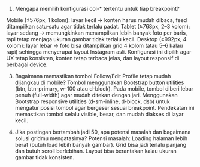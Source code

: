 1. Mengapa memilih konfigurasi col-* tertentu untuk tiap breakpoint?
   
  Mobile (≤576px, 1 kolom): layar kecil → konten harus mudah dibaca, feed ditampilkan satu-satu agar tidak terlalu padat.
Tablet (≥768px, 2–3 kolom): layar sedang → memungkinkan menampilkan lebih banyak foto per baris, tapi tetap menjaga ukuran gambar tidak terlalu kecil.
Desktop (≥992px, 4 kolom): layar lebar → foto bisa ditampilkan grid 4 kolom (atau 5–6 kalau rapi) sehingga menyerupai layout Instagram asli.
Konfigurasi ini dipilih agar UX tetap konsisten, konten tetap terbaca jelas, dan layout responsif di berbagai device.

3. Bagaimana memastikan tombol Follow/Edit Profile tetap mudah dijangkau di mobile?
Tombol menggunakan Bootstrap button utilities (btn, btn-primary, w-100 atau d-block).
Pada mobile, tombol diberi lebar penuh (full-width) agar mudah ditekan dengan jari.
Menggunakan Bootstrap responsive utilities (d-sm-inline, d-block, dsb) untuk mengatur posisi tombol agar bergeser sesuai breakpoint.
Pendekatan ini memastikan tombol selalu visible, besar, dan mudah diakses di layar kecil.

4. Jika postingan bertambah jadi 50, apa potensi masalah dan bagaimana solusi gridmu mengatasinya?
Potensi masalah:
Loading halaman lebih berat (butuh load lebih banyak gambar).
Grid bisa jadi terlalu panjang dan butuh scroll berlebihan.
Layout bisa berantakan kalau ukuran gambar tidak konsisten.
